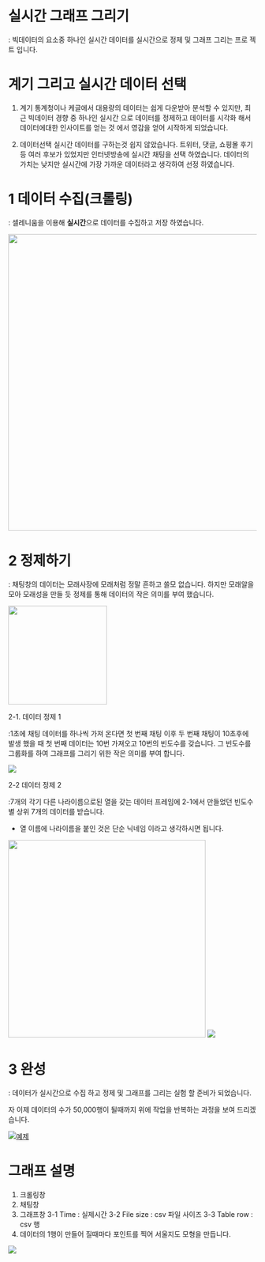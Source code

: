 # 실시간 그래프 그리기
: 빅데이터의 요소중 하나인 실시간 데이터를 실시간으로 정제 및 그래프 그리는 프로 젝트 입니다. 

# 계기 그리고 실시간 데이터 선택
1. 계기
통계청이나 케글에서 대용량의 데이터는 쉽게 다운받아 분석할 수 있지만, 최근 빅데이터 경향 중 하나인 실시간 으로 데이터를 정제하고 데이터를 시각화 해서 데이터에대한 인사이트를 얻는 것 에서 영감을 얻어 시작하게 되었습니다. 

2. 데이터선택
실시간 데이터를 구하는것 쉽지 않았습니다. 트위터, 댓글, 쇼핑몰 후기 등 여러 후보가 있었지만 인터넷방송에 실시간 채팅을 선택 하였습니다. 데이터의 가치는 낮지만 실시간에 가장 가까운 데이터라고 생각하여 선정 하였습니다.

# 1 데이터 수집(크롤링)
: 셀레니움을 이용해 **실시간**으로 데이터를 수집하고 저장 하였습니다.

<img src='https://user-images.githubusercontent.com/51067085/58445135-5d987380-8136-11e9-9f57-89ecf1f80998.jpg' width="600">



# 2 정제하기
: 채팅창의 데이터는 모래사장에 모래처럼 정말 흔하고 쓸모 없습니다. 하지만 모래알을 모아 모래성을 만들 듯 정제를 통해 데이터의 작은 의미를 부여 했습니다.

<img src='https://user-images.githubusercontent.com/51067085/58444072-4f942400-8131-11e9-8b26-c9dc127597b4.jpg' width="200" >


2-1. 데이터 정제 1

:1초에 채팅 데이터를 하나씩 가져 온다면 첫 번째 채팅 이후 두 번째 채팅이 10초후에 발생 했을 때 첫 번째 데이터는 10번 가져오고 10번의 빈도수를 갖습니다. 그 빈도수를 그룹화를 하여 그래프를 그리기 위한 작은 의미를 부여 합니다. 

<img src='https://user-images.githubusercontent.com/51067085/58446970-bb7c8980-813d-11e9-9fef-7f51234eef0c.png'>

2-2 데이터 정제 2

:7개의 각기 다른 나라이름으로된 열을 갖는 데이터 프레임에 2-1에서 만들었던 빈도수별 상위 7개의 데이터를 받습니다.
* 열 이름에 나라이름을 붙인 것은 단순 닉네임 이라고 생각하시면 됩니다.

<img src='https://user-images.githubusercontent.com/51067085/58447857-ca187000-8140-11e9-8011-7dba8e045831.png' width="400" >

<img src='https://user-images.githubusercontent.com/51067085/58451830-1c14c200-8150-11e9-8718-08e3b0f38ca8.jpg'>


# 3 완성
: 데이터가 실시간으로 수집 하고 정제 및 그래프를 그리는 실험 할 준비가 되었습니다. 

자 이제 데이터의 수가 50,000행이 될때까지 위에 작업을 반복하는 과정을 보여 드리겠습니다. 

[![예제](https://user-images.githubusercontent.com/51067085/58463028-11692580-816e-11e9-8c53-de253d687ecc.jpg)](https://www.youtube.com/watch?v=gxUswuAfNJE) 

# 그래프 설명
1. 크롤링창
2. 채팅창
3. 그래프창 
  3-1 Time : 실제시간
  3-2 File size : csv 파일 사이즈 
  3-3 Table row : csv 행 
4. 데이터의 1행이 만들어 질때마다 포인트를 찍어 서울지도 모형을 만듭니다. 
<img src='https://user-images.githubusercontent.com/51067085/58464008-e253b380-816f-11e9-8a8e-5412358e5ba2.jpg'>
